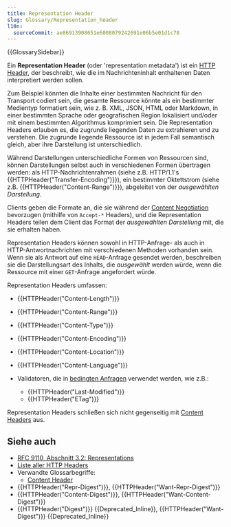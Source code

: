 ```yaml
---
title: Representation Header
slug: Glossary/Representation_header
l10n:
  sourceCommit: ae86913908651e6008079242691e06b5e01d1c78
---
```


{{GlossarySidebar}}

Ein **Representation Header** (oder 'representation metadata') ist ein [HTTP Header](/de/docs/Glossary/HTTP_header), der beschreibt, wie die im Nachrichteninhalt enthaltenen Daten interpretiert werden sollen.

Zum Beispiel könnten die Inhalte einer bestimmten Nachricht für den Transport codiert sein, die gesamte Ressource könnte als ein bestimmter Medientyp formatiert sein, wie z. B. XML, JSON, HTML oder Markdown, in einer bestimmten Sprache oder geografischen Region lokalisiert und/oder mit einem bestimmten Algorithmus komprimiert sein.
Die Representation Headers erlauben es, die zugrunde liegenden Daten zu extrahieren und zu verstehen.
Die zugrunde liegende Ressource ist in jedem Fall semantisch gleich, aber ihre Darstellung ist unterschiedlich.

Während Darstellungen unterschiedliche Formen von Ressourcen sind, können Darstellungen selbst auch in verschiedenen Formen übertragen werden: als HTTP-Nachrichtenrahmen (siehe z.B. HTTP/1.1's {{HTTPHeader("Transfer-Encoding")}}), ein bestimmter Oktettstrom (siehe z.B. {{HTTPHeader("Content-Range")}}), abgeleitet von der _ausgewählten Darstellung_.

Clients geben die Formate an, die sie während der [Content Negotiation](/de/docs/Web/HTTP/Content_negotiation) bevorzugen (mithilfe von `Accept-*` Headers), und die Representation Headers teilen dem Client das Format der _ausgewählten Darstellung_ mit, die sie erhalten haben.

Representation Headers können sowohl in HTTP-Anfrage- als auch in HTTP-Antwortnachrichten mit verschiedenen Methoden vorhanden sein.
Wenn sie als Antwort auf eine `HEAD`-Anfrage gesendet werden, beschreiben sie die Darstellungsart des Inhalts, die _ausgewählt_ werden würde, wenn die Ressource mit einer `GET`-Anfrage angefordert würde.

Representation Headers umfassen:

- {{HTTPHeader("Content-Length")}}
- {{HTTPHeader("Content-Range")}}
- {{HTTPHeader("Content-Type")}}
- {{HTTPHeader("Content-Encoding")}}
- {{HTTPHeader("Content-Location")}}
- {{HTTPHeader("Content-Language")}}

- Validatoren, die in [bedingten Anfragen](/de/docs/Web/HTTP/Conditional_requests) verwendet werden, wie z.B.:
  - {{HTTPHeader("Last-Modified")}}
  - {{HTTPHeader("ETag")}}

Representation Headers schließen sich nicht gegenseitig mit [Content Headers](/de/docs/Glossary/Content_header) aus.

## Siehe auch

- [RFC 9110, Abschnitt 3.2: Representations](https://httpwg.org/specs/rfc9110.html#representations)
- [Liste aller HTTP Headers](/de/docs/Web/HTTP/Headers)
- Verwandte Glossarbegriffe:
  - [Content Header](/de/docs/Glossary/Content_header)
- {{HTTPHeader("Repr-Digest")}}, {{HTTPHeader("Want-Repr-Digest")}}
- {{HTTPHeader("Content-Digest")}}, {{HTTPHeader("Want-Content-Digest")}}
- {{HTTPHeader("Digest")}} {{Deprecated_Inline}}, {{HTTPHeader("Want-Digest")}} {{Deprecated_Inline}}

